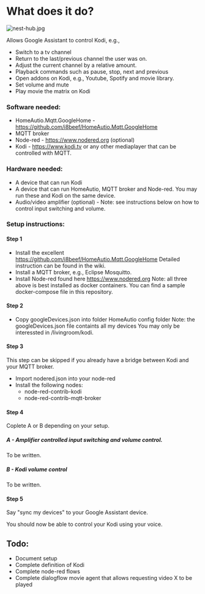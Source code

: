 # What does it do?

![nest-hub.jpg](https://raw.githubusercontent.com/sognen/homeautio-config/master/kodi/images/nest-hub.jpg)

Allows Google Assistant to control Kodi, e.g.,

* Switch to a tv channel
* Return to the last/previous channel the user was on.
* Adjust the current channel by a relative amount.
* Playback commands such as pause, stop, next and previous
* Open addons on Kodi, e.g., Youtube, Spotify and movie library.
* Set volume and mute
* Play movie the matrix on Kodi

### Software needed:
* HomeAutio.Mqtt.GoogleHome - https://github.com/i8beef/HomeAutio.Mqtt.GoogleHome
* MQTT broker
* Node-red - https://www.nodered.org (optional)
* Kodi - https://www.kodi.tv or any other mediaplayer that can be controlled with MQTT.


### Hardware needed:
* A device that can run Kodi
* A device that can run HomeAutio, MQTT broker and Node-red. You may run these and Kodi on the same device.
* Audio/video amplifier (optional) - Note: see instructions below on how to control input switching and volume.

### Setup instructions:

#### Step 1
* Install the excellent https://github.com/i8beef/HomeAutio.Mqtt.GoogleHome Detailed instruction can be found in the wiki.
* Install a MQTT broker, e.g., Eclipse Mosquitto.
* Install Node-red found here https://www.nodered.org 
Note: all three above is best installed as docker containers. You can find a sample docker-compose file in this repository.

#### Step 2
* Copy googleDevices.json into folder HomeAutio config folder
Note: the googleDevices.json file containts all my devices You may only be interessted in /livingroom/kodi. 

#### Step 3
This step can be skipped if you already have a bridge between Kodi and your MQTT broker.
* Import nodered.json into your node-red
* Install the following nodes: 
  - node-red-contrib-kodi 
  - node-red-contrib-mqtt-broker


#### Step 4
Coplete A or B depending on your setup.

##### A - Amplifier controlled input switching and volume control.
To be written.

##### B - Kodi volume control
To be written.

#### Step 5 
Say "sync my devices" to your Google Assistant device. 

You should now be able to control your Kodi using your voice. 

## Todo:
* Document setup
* Complete definition of Kodi
* Complete node-red flows
* Complete dialogflow movie agent that allows requesting video X to be played
